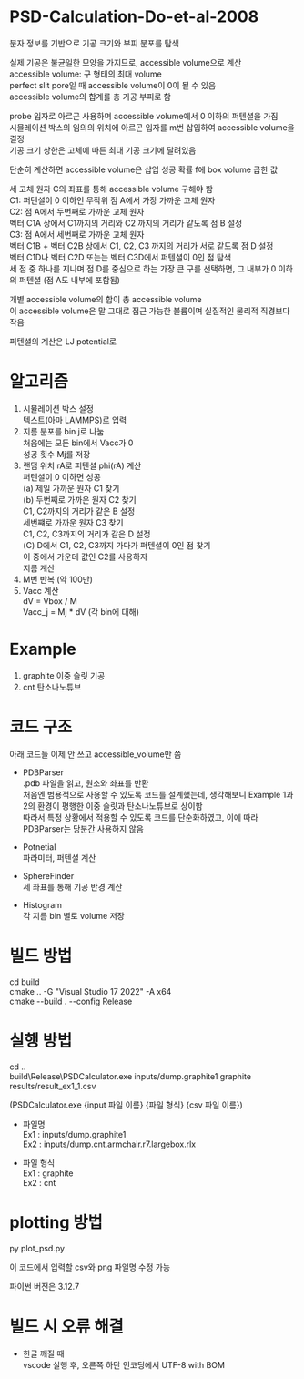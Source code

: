 # PSD-Calculation-Do-et-al-2008  

분자 정보를 기반으로 기공 크기와 부피 분포를 탐색  

실제 기공은 불균일한 모양을 가지므로, accessible volume으로 계산  
accessible volume: 구 형태의 최대 volume  
perfect slit pore일 때 accessible volume이 0이 될 수 있음  
accessible volume의 합계를 총 기공 부피로 함  

probe 입자로 아르곤 사용하며 accessible volume에서 0 이하의 퍼텐셜을 가짐  
시뮬레이션 박스의 임의의 위치에 아르곤 입자를 m번 삽입하여 accessible volume을 결정  
기공 크기 상한은 고체에 따른 최대 기공 크기에 달려있음  

단순히 계산하면 accessible volume은 삽입 성공 확률 f에 box volume 곱한 값  

세 고체 원자 C의 좌표를 통해 accessible volume 구해야 함  
C1: 퍼텐셜이 0 이하인 무작위 점 A에서 가장 가까운 고체 원자  
C2: 점 A에서 두번째로 가까운 고체 원자  
벡터 C1A 상에서 C1까지의 거리와 C2 까지의 거리가 같도록 점 B 설정  
C3: 점 A에서 세번째로 가까운 고체 원자  
벡터 C1B + 벡터 C2B 상에서 C1, C2, C3 까지의 거리가 서로 같도록 점 D 설정  
벡터 C1D나 벡터 C2D 또는는 벡터 C3D에서 퍼텐셜이 0인 점 탐색  
세 점 중 하나를 지나며 점 D를 중심으로 하는 가장 큰 구를 선택하면, 그 내부가 0 이하의 퍼텐셜 (점 A도 내부에 포함됨)  

개별 accessible volume의 합이 총 accessible volume  
이 accessible volume은 말 그대로 접근 가능한 볼륨이며 실질적인 물리적 직경보다 작음  

퍼텐셜의 계산은 LJ potential로  



# 알고리즘  

1. 시뮬레이션 박스 설정  
텍스트(아마 LAMMPS)로 입력  
2. 지름 분포를 bin j로 나눔  
처음에는 모든 bin에서 Vacc가 0  
성공 횟수 Mj를 저장  
3. 랜덤 위치 rA로 퍼텐셜 phi(rA) 계산  
퍼텐셜이 0 이하면 성공  
(a) 제일 가까운 원자 C1 찾기  
(b) 두번째로 가까운 원자 C2 찾기  
C1, C2까지의 거리가 같은 B 설정  
세번쨰로 가까운 원자 C3 찾기  
C1, C2, C3까지의 거리가 같은 D 설정  
(C) D에서 C1, C2, C3까지 가다가 퍼텐셜이 0인 점 찾기  
이 중에서 가운데 값인 C2를 사용하자  
지름 계산  
4. M번 반복 (약 100만)  
5. Vacc 계산  
dV = Vbox / M  
Vacc_j = Mj * dV (각 bin에 대해)  



# Example  

1. graphite 이중 슬릿 기공  
2. cnt 탄소나노튜브  



# 코드 구조  

아래 코드들 이제 안 쓰고 accessible_volume만 씀  

- PDBParser  
.pdb 파일을 읽고, 원소와 좌표를 반환  
처음엔 범용적으로 사용할 수 있도록 코드를 설계했는데, 생각해보니 Example 1과 2의 환경이 평행한 이중 슬릿과 탄소나노튜브로 상이함  
따라서 특정 상황에서 적용할 수 있도록 코드를 단순화하였고, 이에 따라 PDBParser는 당분간 사용하지 않음  

- Potnetial  
파라미터, 퍼텐셜 계산  

- SphereFinder  
세 좌표를 통해 기공 반경 계산  

- Histogram  
각 지름 bin 별로 volume 저장  



# 빌드 방법  

cd build  
cmake .. -G "Visual Studio 17 2022" -A x64  
cmake --build . --config Release  



# 실행 방법  

cd ..  
build\Release\PSDCalculator.exe inputs/dump.graphite1 graphite results/result_ex1_1.csv  

(PSDCalculator.exe {input 파일 이름} {파일 형식} {csv 파일 이름})  

- 파일명  
Ex1 : inputs/dump.graphite1  
Ex2 : inputs/dump.cnt.armchair.r7.largebox.rlx  

- 파일 형식  
Ex1 : graphite  
Ex2 : cnt  



# plotting 방법  

py plot_psd.py  

이 코드에서 입력할 csv와 png 파일명 수정 가능  

파이썬 버전은 3.12.7  



# 빌드 시 오류 해결  

- 한글 깨질 때  
vscode 실행 후, 오른쪽 하단 인코딩에서 UTF-8 with BOM  